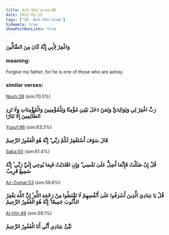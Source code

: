 ```yaml
---
title: Ash-Shu'araa:86
date: 2012-01-25
tags: ["26 .Ash-Shu'araa"]
hidemeta: true 
ShowPostNavLinks: true 
---
```

### وَاغْفِرْ لِأَبِي إِنَّهُ كَانَ مِنَ الضَّالِّينَ
### meaning: 
Forgive my father, for he is one of those who are astray.
### similar verses: 

[Nooh:28](/71/28) (sim:70.5%)

### رَبِّ اغْفِرْ لِي وَلِوَالِدَيَّ وَلِمَنْ دَخَلَ بَيْتِيَ مُؤْمِنًا وَلِلْمُؤْمِنِينَ وَالْمُؤْمِنَاتِ وَلَا تَزِدِ الظَّالِمِينَ إِلَّا تَبَارًا

[Yusuf:98](/12/98) (sim:63.3%)

### قَالَ سَوْفَ أَسْتَغْفِرُ لَكُمْ رَبِّي ۖ إِنَّهُ هُوَ الْغَفُورُ الرَّحِيمُ

[Saba:50](/34/50) (sim:61.4%)

### قُلْ إِنْ ضَلَلْتُ فَإِنَّمَا أَضِلُّ عَلَىٰ نَفْسِي ۖ وَإِنِ اهْتَدَيْتُ فَبِمَا يُوحِي إِلَيَّ رَبِّي ۚ إِنَّهُ سَمِيعٌ قَرِيبٌ

[Az-Zumar:53](/39/53) (sim:59.6%)

### قُلْ يَا عِبَادِيَ الَّذِينَ أَسْرَفُوا عَلَىٰ أَنْفُسِهِمْ لَا تَقْنَطُوا مِنْ رَحْمَةِ اللَّهِ ۚ إِنَّ اللَّهَ يَغْفِرُ الذُّنُوبَ جَمِيعًا ۚ إِنَّهُ هُوَ الْغَفُورُ الرَّحِيمُ

[Al-Hijr:49](/15/49) (sim:59.1%)

### نَبِّئْ عِبَادِي أَنِّي أَنَا الْغَفُورُ الرَّحِيمُ
